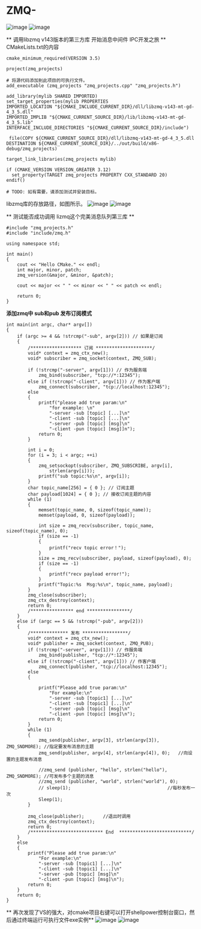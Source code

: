 # ZMQ-

![image](https://user-images.githubusercontent.com/13326017/219828460-8e93ce51-4f61-45d5-b7ad-87e3683bd72b.png)
![image](https://user-images.githubusercontent.com/13326017/219828466-89115bca-6933-44ca-b002-d3359bd9f0de.png)


** 调用libzmq v143版本的第三方库 开始消息中间件 IPC开发之旅 **
CMakeLists.txt的内容
```
cmake_minimum_required(VERSION 3.5)

project(zmq_projects)

# 将源代码添加到此项目的可执行文件。
add_executable (zmq_projects "zmq_projects.cpp" "zmq_projects.h")

add_library(mylib SHARED IMPORTED)
set_target_properties(mylib PROPERTIES
IMPORTED_LOCATION "${CMAKE_INCLUDE_CURRENT_DIR}/dll/libzmq-v143-mt-gd-4_3_5.dll"
IMPORTED_IMPLIB "${CMAKE_CURRENT_SOURCE_DIR}/lib/libzmq-v143-mt-gd-4_3_5.lib"
INTERFACE_INCLUDE_DIRECTORIES "${CMAKE_CURRENT_SOURCE_DIR}/include")

 file(COPY ${CMAKE_CURRENT_SOURCE_DIR}/dll/libzmq-v143-mt-gd-4_3_5.dll DESTINATION ${CMAKE_CURRENT_SOURCE_DIR}/../out/build/x86-debug/zmq_projects)

target_link_libraries(zmq_projects mylib)

if (CMAKE_VERSION VERSION_GREATER 3.12)
  set_property(TARGET zmq_projects PROPERTY CXX_STANDARD 20)
endif()

# TODO: 如有需要，请添加测试并安装目标。
```

libzmq库的存放路径，如图所示。
![image](https://user-images.githubusercontent.com/13326017/221469101-c3f14f70-341f-4e7f-a444-488d2312382f.png)
![image](https://user-images.githubusercontent.com/13326017/221469269-86ed6b0d-bc5a-4ea2-94f6-28413b42b0fd.png)


** 测试能否成功调用 lizmq这个完美消息队列第三库 **
```
#include "zmq_projects.h"
#include "include/zmq.h"

using namespace std;

int main()
{
	cout << "Hello CMake." << endl;
	int major, minor, patch;
	zmq_version(&major, &minor, &patch);

	cout << major << " " << minor << " " << patch << endl;

	return 0;
}
```
**添加zmq中 sub和pub 发布订阅模式**
```
int main(int argc, char* argv[])
{
	if (argc >= 4 && !strcmp("-sub", argv[2])) // 如果是订阅
	{
		/******************* 订阅 *********************/
		void* context = zmq_ctx_new();
		void* subscriber = zmq_socket(context, ZMQ_SUB);

		if (!strcmp("-server", argv[1])) // 作为服务端
			zmq_bind(subscriber, "tcp://*:12345");
		else if (!strcmp("-client", argv[1])) // 作为客户端
			zmq_connect(subscriber, "tcp://localhost:12345");
		else
		{
			printf("please add true param:\n"
				"for example: \n"
				"-server -sub [topic] [...]\n"
				"-client -sub [topic] [...]\n"
				"-server -pub [topic] [msg]\n"
				"-client -pun [topic] [msg]]n");
			return 0;
		}

		int i = 0;
		for (i = 3; i < argc; ++i)
		{
			zmq_setsockopt(subscriber, ZMQ_SUBSCRIBE, argv[i],
				strlen(argv[i]));
			printf("sub topic:%s\n", argv[i]);
		}
		char topic_name[256] = { 0 }; // 订阅主题
		char payload[1024] = { 0 }; // 接收订阅主题的内容
		while (1)
		{
			memset(topic_name, 0, sizeof(topic_name));
			memset(payload, 0, sizeof(payload));

			int size = zmq_recv(subscriber, topic_name, sizeof(topic_name), 0);
			if (size == -1)
			{
				printf("recv topic error！");
			}
			size = zmq_recv(subscriber, payload, sizeof(payload), 0);
			if (size == -1)
			{
				printf("recv payload error!");
			}
			printf("Topic:%s  Msg:%s\n", topic_name, payload);
		}
		zmq_close(subscriber);
		zmq_ctx_destroy(context);
		return 0;
		/**************** end ****************/
	}
	else if (argc == 5 && !strcmp("-pub", argv[2]))
	{
		/************** 发布 *****************/
		void* context = zmq_ctx_new();
		void* publisher = zmq_socket(context, ZMQ_PUB);
		if (!strcmp("-server", argv[1])) // 作服务端
			zmq_bind(publisher, "tcp://*:12345");
		else if (!strcmp("-client", argv[1])) // 作客户端
			zmq_connect(publisher, "tcp://localhost:12345");
		else
		{

			printf("Please add true param:\n"
				"For example:\n"
				"-server -sub [topic1] [...]\n"
				"-client -sub [topic1] [...]\n"
				"-server -pub [topic] [msg]\n"
				"-client -pun [topic] [msg]\n");
			return 0;
		}
		while (1)
		{
			zmq_send(publisher, argv[3], strlen(argv[3]), ZMQ_SNDMORE); //指定要发布消息的主题
			zmq_send(publisher, argv[4], strlen(argv[4]), 0);   //向设置的主题发布消息

			//zmq_send (publisher, "hello", strlen("hello"), ZMQ_SNDMORE); //可发布多个主题的消息
			//zmq_send (publisher, "world", strlen("world"), 0);
			// sleep(1);									//每秒发布一次
			Sleep(1);
		}

		zmq_close(publisher);		//退出时调用
		zmq_ctx_destroy(context);
		return 0;
		/*************************** End  ***************************/
	}
	else
	{
		printf("Please add true param:\n"
			"For example:\n"
			"-server -sub [topic1] [...]\n"
			"-client -sub [topic1] [...]\n"
			"-server -pub [topic] [msg]\n"
			"-client -pun [topic] [msg]\n");
		return 0;
	}
	return 0;
}
```
** 再次发现了VS的强大，对cmake项目右键可以打开shellpower控制台窗口，然后通过终端运行可执行文件exe实例**
![image](https://user-images.githubusercontent.com/13326017/221489200-b74906d8-0ff0-4419-bbd9-e1fa4010b40e.png)
![image](https://user-images.githubusercontent.com/13326017/221489339-54486795-f39a-444e-aa88-111fa7c74eb7.png)



